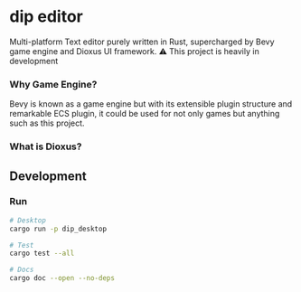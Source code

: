 # dip editor
Multi-platform Text editor purely written in Rust, supercharged by Bevy game engine and Dioxus UI framework.
⚠️ This project is heavily in development

### Why Game Engine?
Bevy is known as a game engine but with its extensible plugin structure and remarkable ECS plugin, it could be used for not only games but anything such as this project.

### What is Dioxus?

## Development

### Run
```sh
# Desktop
cargo run -p dip_desktop

# Test
cargo test --all

# Docs
cargo doc --open --no-deps
```

